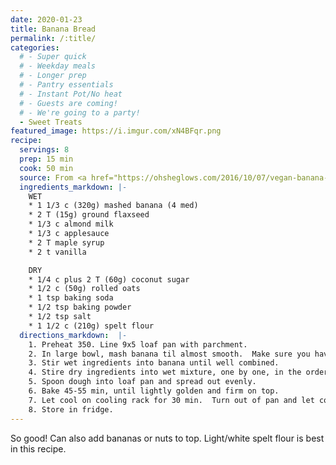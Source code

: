 ```yaml
---
date: 2020-01-23
title: Banana Bread
permalink: /:title/
categories:
  # - Super quick
  # - Weekday meals
  # - Longer prep
  # - Pantry essentials
  # - Instant Pot/No heat
  # - Guests are coming!
  # - We're going to a party!
  - Sweet Treats
featured_image: https://i.imgur.com/xN4BFqr.png
recipe:
  servings: 8
  prep: 15 min
  cook: 50 min
  source: From <a href="https://ohsheglows.com/2016/10/07/vegan-banana-bread/">Oh She Glows</a>
  ingredients_markdown: |-
    WET
    * 1 1/3 c (320g) mashed banana (4 med)
    * 2 T (15g) ground flaxseed
    * 1/3 c almond milk
    * 1/3 c applesauce
    * 2 T maple syrup
    * 2 t vanilla

    DRY
    * 1/4 c plus 2 T (60g) coconut sugar
    * 1/2 c (50g) rolled oats
    * 1 tsp baking soda
    * 1/2 tsp baking powder
    * 1/2 tsp salt
    * 1 1/2 c (210g) spelt flour
  directions_markdown:  |-
    1. Preheat 350. Line 9x5 loaf pan with parchment.
    2. In large bowl, mash banana til almost smooth.  Make sure you have 1 1/3 cups.
    3. Stir wet ingredients into banana until well combined.
    4. Stire dry ingredients into wet mixture, one by one, in the order listed.  Stop stirring when there are no flour patches at the bottom of the bowl.
    5. Spoon dough into loaf pan and spread out evenly.
    6. Bake 45-55 min, until lightly golden and firm on top.
    7. Let cool on cooling rack for 30 min.  Turn out of pan and let cool completely.
    8. Store in fridge.
---
```

So good!  Can also add bananas or nuts to top.  Light/white spelt flour is best in this recipe.